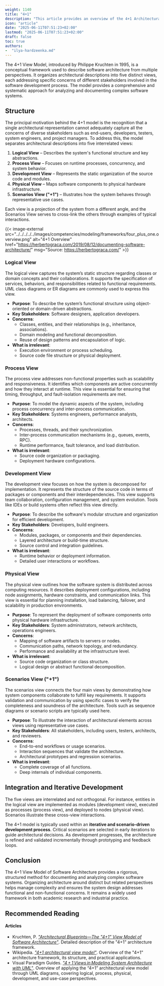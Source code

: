 ```yaml
---
weight: 1140
title: "4+1"
description: "This article provides an overview of the 4+1 Architectural Framework."
icon: "article"
date: "2025-06-11T07:51:23+02:00"
lastmod: "2025-06-11T07:51:23+02:00"
draft: false
toc: true
authors:
-  "ilya-hardzeenka.md"
---
```

The 4+1 View Model, introduced by Philippe Kruchten in 1995, is a conceptual framework used to describe software architecture from multiple perspectives. It organizes architectural descriptions into five distinct views, each addressing specific concerns of different stakeholders involved in the software development process. The model provides a comprehensive and systematic approach for analyzing and documenting complex software systems.

## Structure

The principal motivation behind the 4+1 model is the recognition that a single architectural representation cannot adequately capture all the concerns of diverse stakeholders such as end-users, developers, testers, system engineers, and project managers. To address this, the model separates architectural descriptions into five interrelated views:

1. **Logical View** – Describes the system's functional structure and key abstractions.
2. **Process View** – Focuses on runtime processes, concurrency, and system behavior.
3. **Development View** – Represents the static organization of the source code and modules.
4. **Physical View** – Maps software components to physical hardware infrastructure.
5. **Scenarios View ("+1")** – Illustrates how the system behaves through representative use cases.

Each view is a projection of the system from a different angle, and the Scenarios View serves to cross-link the others through examples of typical interactions.

{{< image-external src="../../../../../images/competencies/modeling/frameworks/four_plus_one.overview.png" alt="4+1 Overview" href="https://herbertograca.com/2019/08/12/documenting-software-architecture/" msg="Source: https://herbertograca.com/" >}}

### Logical View

The logical view captures the system’s static structure regarding classes or domain concepts and their collaborations. It supports the specification of services, behaviors, and responsibilities related to functional requirements. UML class diagrams or ER diagrams are commonly used to express this view.

* **Purpose**: To describe the system’s functional structure using object-oriented or domain-driven abstractions.
* **Key Stakeholders**: Software designers, application developers.
* **Concerns**:
  * Classes, entities, and their relationships (e.g., inheritance, associations).
  * Domain modeling and functional decomposition.
  * Reuse of design patterns and encapsulation of logic.
* **What is irrelevant**:
  * Execution environment or process scheduling.
  * Source code file structure or physical deployment.

### Process View

The process view addresses non-functional properties such as scalability and responsiveness. It identifies which components are active concurrently and how they interact at runtime. This view is essential for ensuring that timing, throughput, and fault-isolation requirements are met.

* **Purpose**: To model the dynamic aspects of the system, including process concurrency and inter-process communication.
* **Key Stakeholders**: Systems engineers, performance analysts, architects.
* **Concerns**:
  * Processes, threads, and their synchronization.
  * Inter-process communication mechanisms (e.g., queues, events, RPC).
  * Runtime performance, fault tolerance, and load distribution.
* **What is irrelevant**:
  * Source code organization or packaging.
  * Deployment hardware configurations.

### Development View

The development view focuses on how the system is decomposed for implementation. It represents the structure of the source code in terms of packages or components and their interdependencies. This view supports team collaboration, configuration management, and system evolution. Tools like IDEs or build systems often reflect this view directly.

* **Purpose**: To describe the software's modular structure and organization for efficient development.
* **Key Stakeholders**: Developers, build engineers.
* **Concerns**:
  * Modules, packages, or components and their dependencies.
  * Layered architecture or build-time structure.
  * Source control and integration guidelines.
* **What is irrelevant**:
  * Runtime behavior or deployment information.
  * Detailed user interactions or workflows.

### Physical View

The physical view outlines how the software system is distributed across computing resources. It describes deployment configurations, including node assignments, hardware constraints, and communication links. This view is essential for planning installation, load balancing, failover, and scalability in production environments.

* **Purpose**: To represent the deployment of software components onto physical hardware infrastructure.
* **Key Stakeholders**: System administrators, network architects, operations engineers.
* **Concerns**:
  * Mapping of software artifacts to servers or nodes.
  * Communication paths, network topology, and redundancy.
  * Performance and availability at the infrastructure level.
* **What is irrelevant**:
  * Source code organization or class structure.
  * Logical design or abstract functional decomposition.

### Scenarios View ("+1")

The scenarios view connects the four main views by demonstrating how system components collaborate to fulfill key requirements. It supports validation and communication by using specific cases to verify the completeness and soundness of the architecture. Tools such as sequence diagrams or scenario scripts are typically used here.

* **Purpose**: To illustrate the interaction of architectural elements across views using representative use cases.
* **Key Stakeholders**: All stakeholders, including users, testers, architects, and reviewers.
* **Concerns**:
  * End-to-end workflows or usage scenarios.
  * Interaction sequences that validate the architecture.
  * Architectural prototypes and regression scenarios.
* **What is irrelevant**:
  * Complete coverage of all functions.
  * Deep internals of individual components.

## Integration and Iterative Development

The five views are interrelated and not orthogonal. For instance, entities in the logical view are implemented as modules (development view), executed as processes (process view), and deployed to nodes (physical view). Scenarios illustrate these cross-view interactions.

The 4+1 model is typically used within an **iterative and scenario-driven development process**. Critical scenarios are selected in early iterations to guide architectural decisions. As development progresses, the architecture is refined and validated incrementally through prototyping and feedback loops.

## Conclusion

The 4+1 View Model of Software Architecture provides a rigorous, structured method for documenting and analyzing complex software systems. Organizing architecture around distinct but related perspectives helps manage complexity and ensures the system design addresses functional and non-functional concerns. It remains a widely used framework in both academic research and industrial practice.

## Recommended Reading

#### Articles

* Kruchten, P. *["Architectural Blueprints—The "4+1" View Model of Software Architecture"](https://www.cs.ubc.ca/~gregor/teaching/papers/4+1view-architecture.pdf)*. Detailed description of the "4+1" architecture framework.
* Wikipedia. *["4+1 architectural view model"](https://en.wikipedia.org/wiki/4%2B1_architectural_view_model)*. Overview of the "4+1" architecture framework, its structure, and practical applications.
* Visual Paradigm Guides. *["4 + 1 Views in Modeling System Architecture with UML"](https://guides.visual-paradigm.com/4-1-views-in-modeling-system-architecture-with-uml/)*. Overview of applying the “4+1” architectural view model through UML diagrams, covering logical, process, physical, development, and use-case perspectives.
